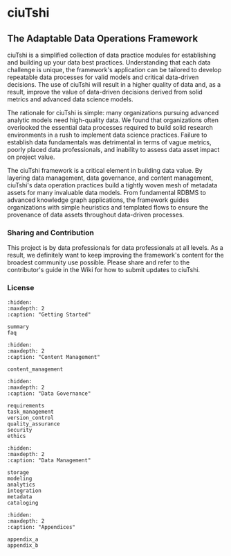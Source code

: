 # ciuTshi

## The Adaptable Data Operations Framework

ciuTshi is a simplified collection of data practice modules for establishing and building up your data best practices. Understanding that each data challenge is unique, the framework's application can be tailored to develop repeatable data processes for valid models and critical data-driven decisions. The use of ciuTshi will result in a higher quality of data and, as a result, improve the value of data-driven decisions derived from solid metrics and advanced data science models.

The rationale for ciuTshi is simple: many organizations pursuing advanced analytic models need high-quality data. We found that organizations often overlooked the essential data processes required to build solid research environments in a rush to implement data science practices. Failure to establish data fundamentals was detrimental in terms of vague metrics, poorly placed data professionals, and inability to assess data asset impact on project value.

The ciuTshi framework is a critical element in building data value. By layering data management, data governance, and content management, ciuTshi's data operation practices build a tightly woven mesh of metadata assets for many invaluable data models. From fundamental RDBMS to advanced knowledge graph applications, the framework guides organizations with simple heuristics and templated flows to ensure the provenance of data assets throughout data-driven processes.

### Sharing and Contribution

This project is by data professionals for data professionals at all levels. As a result, we definitely want to keep improving the framework's content for the broadest community use possible. Please share and refer to the contributor's guide in the Wiki for how to submit updates to ciuTshi.

### License



```{toctree}
:hidden:
:maxdepth: 2
:caption: "Getting Started"

summary
faq
```

```{toctree}
:hidden:
:maxdepth: 2
:caption: "Content Management"

content_management
```

```{toctree}
:hidden:
:maxdepth: 2
:caption: "Data Governance"

requirements
task_management
version_control
quality_assurance
security
ethics
```

```{toctree}
:hidden:
:maxdepth: 2
:caption: "Data Management"

storage
modeling
analytics
integration
metadata
cataloging
```

```{toctree}
:hidden:
:maxdepth: 2
:caption: "Appendices"

appendix_a
appendix_b
```
